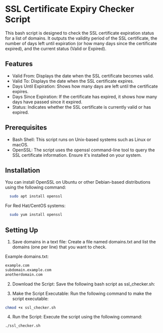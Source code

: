 
# SSL Certificate Expiry Checker Script

This bash script is designed to check the SSL certificate expiration status for a list of domains. It outputs the validity period of the SSL certificate, the number of days left until expiration (or how many days since the certificate expired), and the current status (Valid or Expired).




## Features

- Valid From: Displays the date when the SSL certificate becomes valid.
- Valid To: Displays the date when the SSL certificate expires.
- Days Until Expiration: Shows how many days are left until the certificate expires.
- Days Since Expiration: If the certificate has expired, it shows how many days have passed since it expired.
- Status: Indicates whether the SSL certificate is currently valid or has expired.


## Prerequisites
- Bash Shell: This script runs on Unix-based systems such as Linux or macOS.
- OpenSSL: The script uses the openssl command-line tool to query the SSL certificate information. Ensure it's installed on your system.


## Installation

You can install OpenSSL on Ubuntu or other Debian-based distributions using the following command:

```bash
  sudo apt install openssl
```

For Red Hat/CentOS systems:
```bash
  sudo yum install openssl
```
    
## Setting Up

1. Save domains in a text file: Create a file named domains.txt and list the domains (one per line) that you want to check.

Example domains.txt:
```bash
example.com
subdomain.example.com
anotherdomain.com
```

2. Download the Script: Save the following bash script as ssl_checker.sh:

3. Make the Script Executable: Run the following command to make the script executable:
```bash
chmod +x ssl_checker.sh
```

4. Run the Script: Execute the script using the following command:
```bash
./ssl_checker.sh
```

